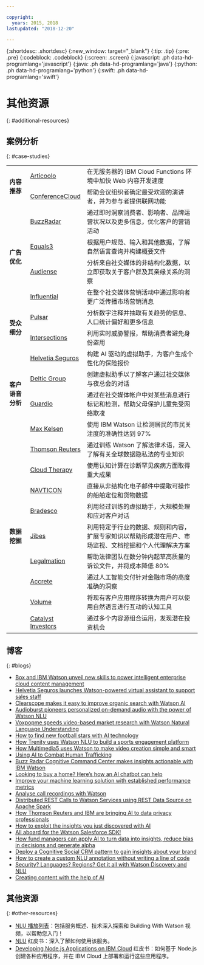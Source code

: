 ```yaml
---

copyright:
  years: 2015, 2018
lastupdated: "2018-12-20"

---
```


{:shortdesc: .shortdesc}
{:new_window: target="_blank"}
{:tip: .tip}
{:pre: .pre}
{:codeblock: .codeblock}
{:screen: .screen}
{:javascript: .ph data-hd-programlang='javascript'}
{:java: .ph data-hd-programlang='java'}
{:python: .ph data-hd-programlang='python'}
{:swift: .ph data-hd-programlang='swift'}

# 其他资源
{: #additional-resources}

## 案例分析
{: #case-studies}


<table>
<tr>
<td rowspan="3"><b>内容推荐</b></td>
</tr>
<tr>
<td><a href="https://www.ibm.com/case-studies/articoolo" target="_blank">Articoolo</a></td>
<td>在无服务器的 IBM Cloud Functions 环境中加快 Web 内容开发速度
</td>
</tr>
<tr>
<td><a href="https://www.ibm.com/case-studies/s692794p18550w68" target="_blank">ConferenceCloud</a></td>
<td>帮助会议组织者确定最受欢迎的演讲者，并为参与者提供联网功能</td>
</tr>
<tr>
<td rowspan="5"><b>广告优化</b></td>
</tr>
<tr>
<td><a href="https://www.ibm.com/case-studies/buzz-radar-cloud-marketing-performance-optimization" target="_blank">BuzzRadar</a></td>
<td>通过即时洞察消费者、影响者、品牌运营状况以及更多信息，优化客户的营销活动</td>
</tr>
<tr>
<td><a href="https://www.ibm.com/watson/stories/equals-3/?cm_mmc=OSocial_Twitter-_-Watson+Core_Watson+Core+-+Platform-_-WW_WW-_-Watson+Equals+3+Twitter+May+2018&cm_mmca1=000000OF&cm_mmca2=10000408&" target="_blank">Equals3</a></td>
<td>根据用户规范、输入和其他数据，了解自然语言查询并构建概要文件</td>
</tr>
<tr>
<td><a href="https://www.ibm.com/case-studies/audiense" target="_blank">Audiense</a></td>
<td>分析来自社交媒体的非结构化数据，以立即获取关于客户群及其亲缘关系的洞察</td>
</tr>
<tr>
<td><a href="https://www.ibm.com/case-studies/influential" target="_blank">Influential</a></td>
<td>在整个社交媒体营销活动中通过影响者更广泛传播市场营销消息</td>
</tr>
<tr>
<td rowspan="3"><b>受众细分</b></td>
</tr>
<tr>
<td><a href="https://www.ibm.com/case-studies/pulsar" target="_blank">Pulsar</a></td>
<td>分析数字注释并抽取有关趋势的信息、人口统计偏好和更多信息</td>
</tr>
<tr>
<td><a href="https://www.ibm.com/case-studies/intersections-inc" target="_blank">Intersections</a></td>
<td>利用实时威胁警报，帮助消费者避免身份盗用
</td>
</tr>
<tr>
<td rowspan="5"><b>客户语音分析</b></td>
</tr>
<tr>
<td><a href="https://www.ibm.com/case-studies/helvetia-seguros-ibm-cloud-watson" target="_blank">Helvetia Seguros</a></td>
<td>构建 AI 驱动的虚拟助手，为客户生成个性化的保险报价
</td>
</tr>
<tr>
<td><a href="https://www.ibm.com/case-studies/deltic-group-watson-virtual-assistant-for-social-media" target="_blank">Deltic Group</a></td>
<td>创建虚拟助手以了解客户通过社交媒体与夜总会的对话</td>
</tr>
<tr>
<td><a href="https://www.ibm.com/case-studies/guardio-cloud-bullying-detection-application" target="_blank">Guardio</a></td>
<td>通过在社交媒体帐户中对某些消息进行标记和检测，帮助父母保护儿童免受网络欺凌</td>
</tr>
<tr>
<td><a href="https://www.ibm.com/case-studies/max-kelsen" target="_blank">Max Kelsen</a></td>
<td>使用 IBM Watson 让检测居民的市民关注度的准确性达到 97%
</td>
</tr>
<tr>
<td rowspan="10"><b>数据挖掘</b></td>
</tr>
<tr>
<td><a href="https://www.ibm.com/watson/stories/thomson-reuters/" target="_blank">Thomson Reuters</a></td>
<td>通过训练 Watson 了解法律术语，深入了解有关全球数据隐私法的专业知识</td>
</tr>
<tr>
<td><a href="https://www.ibm.com/case-studies/b255816w59748a12" target="_blank">Cloud Therapy</a></td>
<td>使用认知计算在诊断罕见疾病方面取得重大成果
</td>
</tr>
<tr>
<td><a href="https://www.ibm.com/case-studies/navticon" target="_blank">NAVTICON</a></td>
<td>直接从非结构化电子邮件中提取可操作的船舶定位和货物数据</td>
</tr>
<tr>
<td><a href="https://www.ibm.com/watson/stories/bradesco/" target="_blank">Bradesco</a></td>
<td>利用经过训练的虚拟助手，大规模处理和应对客户对话</td>
</tr>
<tr>
<td><a href="https://www.ibm.com/case-studies/jibes-data-analytics" target="_blank">Jibes</a></td>
<td>利用特定于行业的数据、规则和内容，扩展专家知识以帮助形成潜在用户、市场监视、文档挖掘和个人代理解决方案</td>
</tr>
<tr>
<td><a href="https://www.ibm.com/case-studies/legalmation" target="_blank">Legalmation</a></td>
<td>帮助法律团队在数分钟内起草高质量的诉讼文件，并将成本降低 80%
</td>
</tr>
<tr>
<td><a href="https://www.ibm.com/case-studies/accreteai" target="_blank">Accrete</a></td>
<td>通过人工智能交付针对金融市场的高度准确的洞察
</td>
</tr>
<tr>
<td><a href="https://www.ibm.com/case-studies/volume-ltd" target="_blank">Volume</a></td>
<td>将现有客户应用程序转换为用户可以使用自然语言进行互动的认知工具</td>
</tr>
<tr>
<td><a href="https://www.ibm.com/case-studies/catalyst-investors" target="_blank">Catalyst Investors</a></td>
<td>通过多个内容源组合运用，发现潜在投资机会</td>
</tr>
</table>

## 博客
{: #blogs}

- [Box and IBM Watson unveil new skills to power intelligent enterprise cloud content management](https://www.ibm.com/blogs/watson/2018/06/box-and-ibm-watson-unveil-new-skills-to-power-intelligent-enterprise-cloud-content-management/)
- [Helvetia Seguros launches Watson-powered virtual assistant to support sales staff](https://www.ibm.com/blogs/cloud-computing/2018/12/04/helvetia-seguros-watson-virtual-assistant/)
- [Clearscope makes it easy to improve organic search with Watson AI](https://www.ibm.com/blogs/watson/2018/09/clearscope-makes-it-easy-to-improve-organic-search-with-watson-ai/)
- [Audioburst pioneers personalized on-demand audio with the power of Watson NLU](https://www.ibm.com/blogs/watson/2018/11/audioburst-pioneers-personalized-on-demand-audio-with-the-power-of-watson-nlu/)
- [Voxpopme speeds video-based market research with Watson Natural Language Understanding](https://www.ibm.com/blogs/watson/2018/09/voxpopme-speeds-video-based-market-research-with-watson-natural-language-understanding/)
- [How to find new football stars with AI technology](https://www.ibm.com/blogs/client-voices/how-find-new-football-stars-ai/)
- [How Trenity uses Watson NLU to build a sports engagement platform](https://developer.ibm.com/blogs/2018/10/24/multimedia5-uses-watson-to-make-video-creation-simple-smart/)
- [How Multimedia5 uses Watson to make video creation simple and smart](https://developer.ibm.com/blogs/2018/11/06/trenity-uses-watson-nlu-to-build-a-sports-engagement-platform/)
- [Using AI to Combat Human Trafficking](https://www.ibm.com/blogs/citizen-ibm/2018/10/bill-peace-stop-the-traffik/)
- [Buzz Radar Cognitive Command Center makes insights actionable with IBM Watson](https://www.ibm.com/blogs/cloud-computing/2018/05/31/cognitive-command-center-buzz-radar-ibm-watson/)
- [Looking to buy a home? Here’s how an AI chatbot can help](https://www.ibm.com/blogs/bluemix/2018/04/australias-first-home-loan-chatbot/)
- [Improve your machine learning solution with established performance metrics](https://developer.ibm.com/code/2018/04/10/ai-machine-learning-solution-performance-accuracy-precision-recall/)
- [Analyse call recordings with Watson](https://www.ibm.com/blogs/bluemix/2018/04/analyse-call-recordings-watson/)
- [Distributed REST Calls to Watson Services using REST Data Source on Apache Spark](https://developer.ibm.com/dwblog/2018/distributed-rest-calls-to-watson-services-using-rest-data-source-on-apache-spark/)
- [How Thomson Reuters and IBM are bringing AI to data privacy professionals](https://www.ibm.com/blogs/watson/2018/01/thomson-reuters-ibm-bringing-ai-legal-professionals/)
- [How to exploit the insights you just discovered with AI](https://www.ibm.com/blogs/watson/2018/01/how-to-exploiting-the-insights-you-just-discovered-with-ai/)
- [All aboard for the Watson Salesforce SDK!](https://developer.ibm.com/dwblog/2018/watson-salesforce-sdk-apis-apex-applications/)
- [How fund managers can apply AI to turn data into insights, reduce bias in decisions and generate alpha](https://www.ibm.com/blogs/watson/2017/11/how-fund-managers-can-apply-ai-to-turn-data-into-insights/)
- [Deploy a Cognitive Social CRM pattern to gain insights about your brand](https://developer.ibm.com/code/2017/11/16/deploy-cognitive-social-crm-pattern-gain-insights-brand/)
- [How to create a custom NLU annotation without writing a line of code](https://developer.ibm.com/dwblog/2017/create-custom-nlu-annotation-without-writing-line-code/)
- [Security? Languages? Regions? Get it all with Watson Discovery and NLU](https://www.ibm.com/blogs/bluemix/2017/10/security-languages-regions-get-watson-discovery-nlu/)
- [Creating content with the help of AI](https://www.ibm.com/blogs/cloud-computing/2017/08/03/creating-content-help-ai/)


## 其他资源
{: #other-resources}

- [NLU 播放列表](https://www.ibm.biz/nlu_videos)：包括服务概述、技术深入探索和 Building With Watson 视频，以帮助您入门！
- [NLU](http://www.redbooks.ibm.com/redbooks/pdfs/sg248398.pdf) 红皮书：深入了解如何使用该服务。
- [Developing Node.js Applications on IBM Cloud](http://www.redbooks.ibm.com/redbooks/pdfs/sg248406.pdf) 红皮书：如何基于 Node.js 创建各种应用程序，并在 IBM Cloud 上部署和运行这些应用程序。
